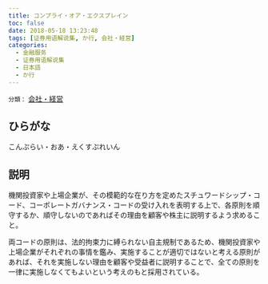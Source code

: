 ```yaml
---
title: コンプライ・オア・エクスプレイン
toc: false
date: 2018-05-18 13:23:48
tags: [证券用语解说集, か行, 会社・経営]
categories:
  - 金融服务
  - 证券用语解说集
  - 日本語
  - か行
---
```


`分類：` [会社・経営](/tags/会社・経営/)

## ひらがな

こんぷらい・おあ・えくすぷれいん

## 説明

機関投資家や上場企業が、その模範的な在り方を定めたスチュワードシップ・コード、コーポレートガバナンス・コードの受け入れを表明する上で、各原則を順守するか、順守しないのであればその理由を顧客や株主に説明するよう求めること。

両コードの原則は、法的拘束力に縛られない自主規制であるため、機関投資家や上場企業がそれぞれの事情を鑑み、実施することが適切ではないと考える原則があれば、それを実施しない理由を顧客や受益者に説明することで、全ての原則を一律に実施しなくてもよいという考えのもと採用されている。
